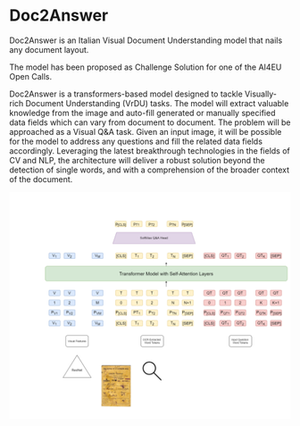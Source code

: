 # Doc2Answer
Doc2Answer is an Italian Visual Document Understanding model that nails any document layout.

The model has been proposed as Challenge Solution for one of the AI4EU Open Calls.

Doc2Answer is a transformers-based model designed to tackle Visually-rich Document Understanding (VrDU) tasks. The model will extract valuable knowledge from the image and auto-fill generated or manually specified data fields which can vary from document to document. The problem will be approached as a Visual Q&A task. Given an input image, it will be possible for the model to address any questions and fill the related data fields accordingly. Leveraging the latest breakthrough technologies in the fields of CV and NLP, the architecture will deliver a robust solution beyond the detection of single words, and with a comprehension of the broader context of the document.

![alt text](https://github.com/Beautifeye/Doc2Answer/blob/main/model_architecture_transparent.png)
